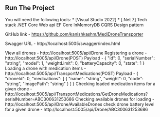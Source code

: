 ## Run The Project
You will need the following tools:
	* [Visual Studio 2022]
	* [.Net 7]
Tech stack 
	.NET Core Web api
	EF Core InMemoryDB
	CQRS Design pattern
	
GitHub link - https://github.com/kanishkashm/MediDroneTransporter

Swagger URL - http://localhost:5005/swagger/index.html

View all drones - 
	http://localhost:5005/api/Drone
Registering a drone - 
	http://localhost:5005/api/Drone(POST)
	Payload - {
				"id": 0,
				"serialNumber": "string",
				"model": 1,
				"weightLimit": 0,
				"batteryCapacity": 0,
				"state": 1
			  }
Loading a drone with medication items - 
	http://localhost:5005/api/TransportMedications(POST)
	Payload - {
				  "droneId": 0,
				  "medications": [
					{
					  "name": "string",
					  "weight": 0,
					  "code": "string",
					  "imagePath": "string"
					}
				  ]
				}
Checking loaded medication items for a given drone - 
	http://localhost:5005/api/TransportMedications/GetDroneMedications?serialNumber=ABC300631253686
Checking available drones for loading -
	http://localhost:5005/api/Drone/AvailableDrones
check drone battery level for a given drone - 
	http://localhost:5005/api/Drone/ABC300631253686

	